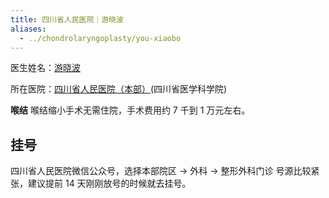 ```yaml
---
title: 四川省人民医院｜游晓波
aliases:
  - ../chondrolaryngoplasty/you-xiaobo
---
```


医生姓名：[游晓波](https://www.samsph.com/expert/2021/YqaQg5dn.html)

所在医院：[四川省人民医院（本部）](https://www.amap.com/place/B001C7WOHZ)(四川省医学科学院)

**喉结**
喉结缩小手术无需住院，手术费用约 7 千到 1 万元左右。

## 挂号

四川省人民医院微信公众号，选择本部院区 → 外科 → 整形外科门诊
号源比较紧张，建议提前 14 天刚刚放号的时候就去挂号。
